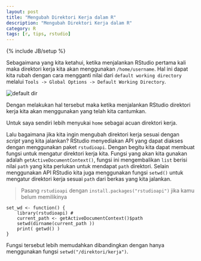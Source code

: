 ```yaml
---
layout: post
title: "Mengubah Direktori Kerja dalam R"
description: "Mengubah Direktori Kerja dalam R"
category: R
tags: [r, tips, rstudio]
---
```

{% include JB/setup %}

Sebagaimana yang kita ketahui, ketika menjalankan RStudio pertama kali maka direktori kerja kita akan menggunakan `/home/username`. Hal ini dapat kita rubah dengan cara mengganti nilai dari `default working directory` melalui `Tools -> Global Options -> Default Working Directory`.

<img src="{{ site.baseurl }}/img/default-dir.png" class="img-responsive" alt="default dir">

Dengan melakukan hal tersebut maka ketika menjalankan RStudio direktori kerja kita akan menggunakan yang telah kita cantumkan.

Untuk saya sendiri lebih menyukai `home` sebagai acuan direktori kerja.

Lalu bagaimana jika kita ingin mengubah direktori kerja sesuai dengan _script_ yang kita jalankan? RStudio menyediakan API yang dapat diakses dengan menggunakan paket `rstudioapi`. Dengan begitu kita dapat membuat fungsi untuk mengatur direktori kerja kita. Fungsi yang akan kita gunakan adalah `getActiveDocumentContext()`, fungsi ini mengembalikan `list` berisi nilai `path` yang kita perlukan untuk mendapat `path` direktori. Selain menggunakan API RStudio kita juga menggunakan fungsi `setwd()` untuk mengatur direktori kerja sesuai `path` dari berkas yang kita jalankan.

> Pasang `rstudioapi` dengan `install.packages("rstudioapi")` jika kamu belum memilikinya

    set_wd <- function() {
        library(rstudioapi) # 
        current_path <- getActiveDocumentContext()$path 
        setwd(dirname(current_path ))
        print( getwd() )
    }

Fungsi tersebut lebih memudahkan dibandingkan dengan hanya menggunakan fungsi `setwd("/direktori/kerja")`.
